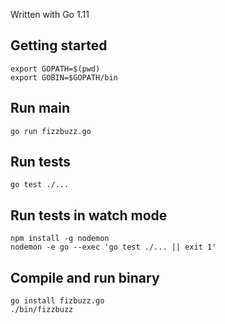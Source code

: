 Written with Go 1.11

## Getting started

```
export GOPATH=$(pwd)
export GOBIN=$GOPATH/bin
```

## Run main

```
go run fizzbuzz.go
```

## Run tests

```
go test ./...
```

## Run tests in watch mode

```
npm install -g nodemon
nodemon -e go --exec 'go test ./... || exit 1'
```

## Compile and run binary

```
go install fizbuzz.go
./bin/fizzbuzz
```